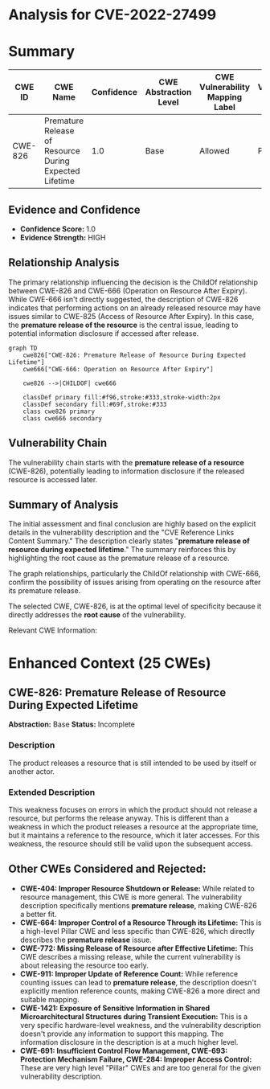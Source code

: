 # Analysis for CVE-2022-27499

# Summary
| CWE ID | CWE Name | Confidence | CWE Abstraction Level | CWE Vulnerability Mapping Label | CWE-Vulnerability Mapping Notes |
|---|---|---|---|---|---|
| CWE-826 | Premature Release of Resource During Expected Lifetime | 1.0 | Base | Allowed | Primary CWE |

## Evidence and Confidence

*   **Confidence Score:** 1.0
*   **Evidence Strength:** HIGH

## Relationship Analysis
The primary relationship influencing the decision is the ChildOf relationship between CWE-826 and CWE-666 (Operation on Resource After Expiry). While CWE-666 isn't directly suggested, the description of CWE-826 indicates that performing actions on an already released resource may have issues similar to CWE-825 (Access of Resource After Expiry). In this case, the **premature release of the resource** is the central issue, leading to potential information disclosure if accessed after release.

```mermaid
graph TD
    cwe826["CWE-826: Premature Release of Resource During Expected Lifetime"]
    cwe666["CWE-666: Operation on Resource After Expiry"]

    cwe826 -->|CHILDOF| cwe666

    classDef primary fill:#f96,stroke:#333,stroke-width:2px
    classDef secondary fill:#69f,stroke:#333
    class cwe826 primary
    class cwe666 secondary
```

## Vulnerability Chain
The vulnerability chain starts with the **premature release of a resource** (CWE-826), potentially leading to information disclosure if the released resource is accessed later.

## Summary of Analysis
The initial assessment and final conclusion are highly based on the explicit details in the vulnerability description and the "CVE Reference Links Content Summary." The description clearly states "**premature release of resource during expected lifetime**." The summary reinforces this by highlighting the root cause as the premature release of a resource.

The graph relationships, particularly the ChildOf relationship with CWE-666, confirm the possibility of issues arising from operating on the resource after its premature release.

The selected CWE, CWE-826, is at the optimal level of specificity because it directly addresses the **root cause** of the vulnerability.

Relevant CWE Information:

# Enhanced Context (25 CWEs)

## CWE-826: Premature Release of Resource During Expected Lifetime
**Abstraction:** Base
**Status:** Incomplete

### Description
The product releases a resource that is still intended to be used by itself or another actor.

### Extended Description
This weakness focuses on errors in which the product should not release a resource, but performs the release anyway. This is different than a weakness in which the product releases a resource at the appropriate time, but it maintains a reference to the resource, which it later accesses. For this weakness, the resource should still be valid upon the subsequent access.
## Other CWEs Considered and Rejected:

*   **CWE-404: Improper Resource Shutdown or Release:** While related to resource management, this CWE is more general. The vulnerability description specifically mentions **premature release**, making CWE-826 a better fit.
*   **CWE-664: Improper Control of a Resource Through its Lifetime:** This is a high-level Pillar CWE and less specific than CWE-826, which directly describes the **premature release** issue.
*   **CWE-772: Missing Release of Resource after Effective Lifetime:** This CWE describes a missing release, while the current vulnerability is about releasing the resource too early.
*   **CWE-911: Improper Update of Reference Count:** While reference counting issues can lead to **premature release**, the description doesn't explicitly mention reference counts, making CWE-826 a more direct and suitable mapping.
*   **CWE-1421: Exposure of Sensitive Information in Shared Microarchitectural Structures during Transient Execution:** This is a very specific hardware-level weakness, and the vulnerability description doesn't provide any information to support this mapping. The information disclosure in the description is at a much higher level.
*   **CWE-691: Insufficient Control Flow Management, CWE-693: Protection Mechanism Failure, CWE-284: Improper Access Control:** These are very high level "Pillar" CWEs and are too general for the given vulnerability description.